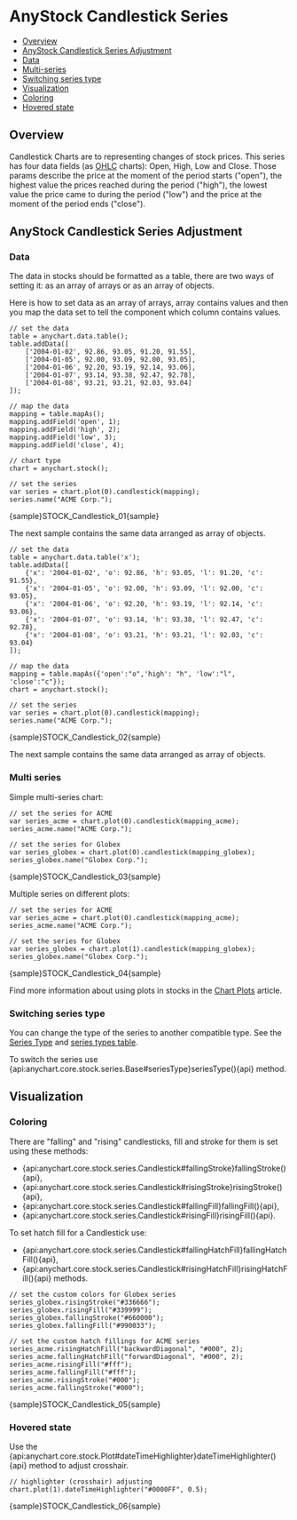 # AnyStock Candlestick Series

* [Overview](#overview)
* [AnyStock Candlestick Series Adjustment](#anystock_candlestick_series_adjustment)
 * [Data](#data)
 * [Multi-series](#multi_series)  
 * [Switching series type](#switching_series_type)
* [Visualization](#visualization)
 * [Coloring](#coloring)
 * [Hovered state](#hovered_state)

## Overview

Candlestick Charts are to representing changes of stock prices. This series has four data fields (as [OHLC]() charts): Open, High, Low and Close. Those params describe the price at the moment of the period starts ("open"), the highest value the prices reached during the period ("high"), the lowest value the price came to during the period ("low") and the price at the moment of the period ends ("close").

## AnyStock Candlestick Series Adjustment

### Data

The data in stocks should be formatted as a table, there are two ways of setting it: as an array of arrays or as an array of objects. 

Here is how to set data as an array of arrays, array contains values and then you map the data set to tell the component which column contains values.

```
// set the data
table = anychart.data.table();
table.addData([
    ['2004-01-02', 92.86, 93.05, 91.20, 91.55],
    ['2004-01-05', 92.00, 93.09, 92.00, 93.05],
    ['2004-01-06', 92.20, 93.19, 92.14, 93.06],
    ['2004-01-07', 93.14, 93.38, 92.47, 92.78],
    ['2004-01-08', 93.21, 93.21, 92.03, 93.04]
]);
  
// map the data
mapping = table.mapAs();
mapping.addField('open', 1);
mapping.addField('high', 2);
mapping.addField('low', 3);
mapping.addField('close', 4);

// chart type
chart = anychart.stock();

// set the series
var series = chart.plot(0).candlestick(mapping);
series.name("ACME Corp.");
```

{sample}STOCK\_Candlestick\_01{sample}

The next sample contains the same data arranged as array of objects.

```
// set the data
table = anychart.data.table('x');
table.addData([
    {'x': '2004-01-02', 'o': 92.86, 'h': 93.05, 'l': 91.20, 'c': 91.55},
    {'x': '2004-01-05', 'o': 92.00, 'h': 93.09, 'l': 92.00, 'c': 93.05},
    {'x': '2004-01-06', 'o': 92.20, 'h': 93.19, 'l': 92.14, 'c': 93.06},
    {'x': '2004-01-07', 'o': 93.14, 'h': 93.38, 'l': 92.47, 'c': 92.78},
    {'x': '2004-01-08', 'o': 93.21, 'h': 93.21, 'l': 92.03, 'c': 93.04}
]);
  
// map the data
mapping = table.mapAs({'open':"o",'high': "h", 'low':"l", 'close':"c"});
chart = anychart.stock();

// set the series
var series = chart.plot(0).candlestick(mapping);
series.name("ACME Corp.");
```

{sample}STOCK\_Candlestick\_02{sample}

The next sample contains the same data arranged as array of objects.

### Multi series

Simple multi-series chart:

```
// set the series for ACME
var series_acme = chart.plot(0).candlestick(mapping_acme);
series_acme.name("ACME Corp.");

// set the series for Globex
var series_globex = chart.plot(0).candlestick(mapping_globex);
series_globex.name("Globex Corp.");
```

{sample}STOCK\_Candlestick\_03{sample}

Multiple series on different plots:

```
// set the series for ACME
var series_acme = chart.plot(0).candlestick(mapping_acme);
series_acme.name("ACME Corp.");

// set the series for Globex
var series_globex = chart.plot(1).candlestick(mapping_globex);
series_globex.name("Globex Corp.");
```

{sample}STOCK\_Candlestick\_04{sample}

Find more information about using plots in stocks in the [Chart Plots](../Chart_Plots) article.

### Switching series type

You can change the type of the series to another compatible type. See the [Series Type](Series_Type) and [series types table](Supported_Series#list_of_supported_series).

To switch the series use {api:anychart.core.stock.series.Base#seriesType}seriesType(){api} method.

## Visualization

### Coloring

There are "falling" and "rising" candlesticks, fill and stroke for them is set using these methods:
- {api:anychart.core.stock.series.Candlestick#fallingStroke}fallingStroke(){api},
- {api:anychart.core.stock.series.Candlestick#risingStroke}risingStroke(){api},
- {api:anychart.core.stock.series.Candlestick#fallingFill}fallingFill(){api},
- {api:anychart.core.stock.series.Candlestick#risingFill}risingFill(){api}.

To set hatch fill for a Candlestick use:
- {api:anychart.core.stock.series.Candlestick#fallingHatchFill}fallingHatchFill(){api},
- {api:anychart.core.stock.series.Candlestick#risingHatchFill}risingHatchFill(){api} methods.

```
// set the custom colors for Globex series
series_globex.risingStroke("#336666");
series_globex.risingFill("#339999");
series_globex.fallingStroke("#660000");
series_globex.fallingFill("#990033");

// set the custom hatch fillings for ACME series
series_acme.risingHatchFill("backwardDiagonal", "#000", 2);
series_acme.fallingHatchFill("forwardDiagonal", "#000", 2);
series_acme.risingFill("#fff");
series_acme.fallingFill("#fff");
series_acme.risingStroke("#000");
series_acme.fallingStroke("#000");
```

{sample}STOCK\_Candlestick\_05{sample}

### Hovered state

Use the {api:anychart.core.stock.Plot#dateTimeHighlighter}dateTimeHighlighter(){api} method to adjust crosshair. 

```
// highlighter (crosshair) adjusting
chart.plot(1).dateTimeHighlighter("#0000FF", 0.5);
```

{sample}STOCK\_Candlestick\_06{sample}

 
